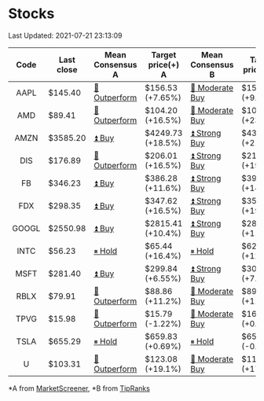 # Stocks
Last Updated: 2021-07-21 23:13:09

|Code|Last close|Mean Consensus A|Target price(+) A|Mean Consensus B|Target price(+) B|
|:--:|-|-|-|-|-|
|AAPL|$145.40|[🔼 Outperform](https://m.marketscreener.com/quote/stock/-4849/)|$156.53 (+7.65%)|[🔼 Moderate Buy](https://www.tipranks.com/stocks/aapl/forecast)|$159.04 (+9.77%)|
|AMD|$89.41|[🔼 Outperform](https://m.marketscreener.com/quote/stock/-19475876/)|$104.20 (+16.5%)|[🔼 Moderate Buy](https://www.tipranks.com/stocks/amd/forecast)|$107.71 (+23.65%)|
|AMZN|$3585.20|[⏫ Buy](https://m.marketscreener.com/quote/stock/-12864605/)|$4249.73 (+18.5%)|[⏫ Strong Buy](https://www.tipranks.com/stocks/amzn/forecast)|$4305.81 (+21.09%)|
|DIS|$176.89|[🔼 Outperform](https://m.marketscreener.com/quote/stock/-4842/)|$206.01 (+16.5%)|[⏫ Strong Buy](https://www.tipranks.com/stocks/dis/forecast)|$210.67 (+19.19%)|
|FB|$346.23|[⏫ Buy](https://m.marketscreener.com/quote/stock/-10547141/)|$386.28 (+11.6%)|[⏫ Strong Buy](https://www.tipranks.com/stocks/fb/forecast)|$391.94 (+14.72%)|
|FDX|$298.35|[⏫ Buy](https://m.marketscreener.com/quote/stock/-12585/)|$347.62 (+16.5%)|[⏫ Strong Buy](https://www.tipranks.com/stocks/fdx/forecast)|$355.45 (+19.27%)|
|GOOGL|$2550.98|[⏫ Buy](https://m.marketscreener.com/quote/stock/-24203373/)|$2815.41 (+10.4%)|[⏫ Strong Buy](https://www.tipranks.com/stocks/googl/forecast)|$2812.70 (+11.43%)|
|INTC|$56.23|[⏸ Hold](https://m.marketscreener.com/quote/stock/-4829/)|$65.44 (+16.4%)|[⏸ Hold](https://www.tipranks.com/stocks/intc/forecast)|$62.35 (+12.87%)|
|MSFT|$281.40|[⏫ Buy](https://m.marketscreener.com/quote/stock/-4835/)|$299.84 (+6.55%)|[⏫ Strong Buy](https://www.tipranks.com/stocks/msft/forecast)|$300.38 (+7.21%)|
|RBLX|$79.91|[🔼 Outperform](https://m.marketscreener.com/quote/stock/-117793644/)|$88.86 (+11.2%)|[🔼 Moderate Buy](https://www.tipranks.com/stocks/rblx/forecast)|$89.33 (+11.86%)|
|TPVG|$15.98|[🔼 Outperform](https://m.marketscreener.com/quote/stock/-15933327/)|$15.79 (-1.22%)|[🔼 Moderate Buy](https://www.tipranks.com/stocks/tpvg/forecast)|$16.00 (+0.00%)|
|TSLA|$655.29|[⏸ Hold](https://m.marketscreener.com/quote/stock/-6344549/)|$659.83 (+0.69%)|[⏸ Hold](https://www.tipranks.com/stocks/tsla/forecast)|$658.27 (-0.38%)|
|U|$103.31|[🔼 Outperform](https://m.marketscreener.com/quote/stock/-112492634/)|$123.08 (+19.1%)|[🔼 Moderate Buy](https://www.tipranks.com/stocks/u/forecast)|$118.00 (+17.81%)|


*A from [MarketScreener](https://www.marketscreener.com), *B from [TipRanks](https://www.tipranks.com)
